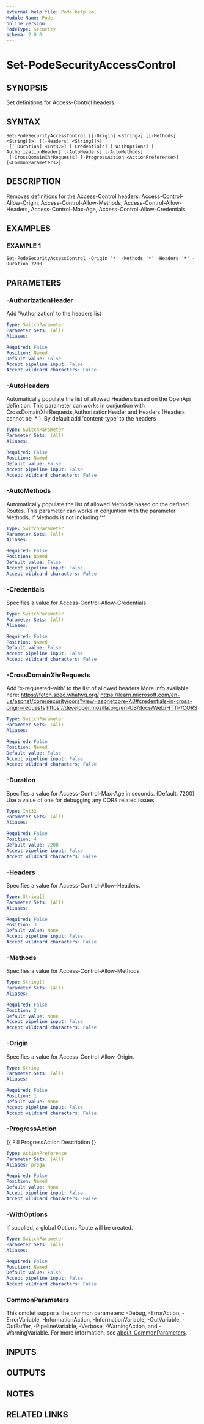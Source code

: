 ```yaml
---
external help file: Pode-help.xml
Module Name: Pode
online version:
PodeType: Security
schema: 2.0.0
---
```


# Set-PodeSecurityAccessControl

## SYNOPSIS
Set definitions for Access-Control headers.

## SYNTAX

```
Set-PodeSecurityAccessControl [[-Origin] <String>] [[-Methods] <String[]>] [[-Headers] <String[]>]
 [[-Duration] <Int32>] [-Credentials] [-WithOptions] [-AuthorizationHeader] [-AutoHeaders] [-AutoMethods]
 [-CrossDomainXhrRequests] [-ProgressAction <ActionPreference>] [<CommonParameters>]
```

## DESCRIPTION
Removes definitions for the Access-Control headers: Access-Control-Allow-Origin, Access-Control-Allow-Methods, Access-Control-Allow-Headers, Access-Control-Max-Age, Access-Control-Allow-Credentials

## EXAMPLES

### EXAMPLE 1
```
Set-PodeSecurityAccessControl -Origin '*' -Methods '*' -Headers '*' -Duration 7200
```

## PARAMETERS

### -AuthorizationHeader
Add 'Authorization' to the headers list

```yaml
Type: SwitchParameter
Parameter Sets: (All)
Aliases:

Required: False
Position: Named
Default value: False
Accept pipeline input: False
Accept wildcard characters: False
```

### -AutoHeaders
Automatically populate the list of allowed Headers based on the OpenApi definition.
This parameter can works in conjuntion with CrossDomainXhrRequests,AuthorizationHeader and Headers (Headers cannot be '*').
By default add  'content-type' to the headers

```yaml
Type: SwitchParameter
Parameter Sets: (All)
Aliases:

Required: False
Position: Named
Default value: False
Accept pipeline input: False
Accept wildcard characters: False
```

### -AutoMethods
Automatically populate the list of allowed Methods based on the defined Routes.
This parameter can works in conjuntion with the parameter Methods, if Methods is not including '*'

```yaml
Type: SwitchParameter
Parameter Sets: (All)
Aliases:

Required: False
Position: Named
Default value: False
Accept pipeline input: False
Accept wildcard characters: False
```

### -Credentials
Specifies a value for Access-Control-Allow-Credentials

```yaml
Type: SwitchParameter
Parameter Sets: (All)
Aliases:

Required: False
Position: Named
Default value: False
Accept pipeline input: False
Accept wildcard characters: False
```

### -CrossDomainXhrRequests
Add 'x-requested-with' to the list of allowed headers
More info available here:
https://fetch.spec.whatwg.org/
https://learn.microsoft.com/en-us/aspnet/core/security/cors?view=aspnetcore-7.0#credentials-in-cross-origin-requests
https://developer.mozilla.org/en-US/docs/Web/HTTP/CORS

```yaml
Type: SwitchParameter
Parameter Sets: (All)
Aliases:

Required: False
Position: Named
Default value: False
Accept pipeline input: False
Accept wildcard characters: False
```

### -Duration
Specifies a value for Access-Control-Max-Age in seconds.
(Default: 7200)
Use a value of one for debugging any CORS related issues

```yaml
Type: Int32
Parameter Sets: (All)
Aliases:

Required: False
Position: 4
Default value: 7200
Accept pipeline input: False
Accept wildcard characters: False
```

### -Headers
Specifies a value for Access-Control-Allow-Headers.

```yaml
Type: String[]
Parameter Sets: (All)
Aliases:

Required: False
Position: 3
Default value: None
Accept pipeline input: False
Accept wildcard characters: False
```

### -Methods
Specifies a value for Access-Control-Allow-Methods.

```yaml
Type: String[]
Parameter Sets: (All)
Aliases:

Required: False
Position: 2
Default value: None
Accept pipeline input: False
Accept wildcard characters: False
```

### -Origin
Specifies a value for Access-Control-Allow-Origin.

```yaml
Type: String
Parameter Sets: (All)
Aliases:

Required: False
Position: 1
Default value: None
Accept pipeline input: False
Accept wildcard characters: False
```

### -ProgressAction
{{ Fill ProgressAction Description }}

```yaml
Type: ActionPreference
Parameter Sets: (All)
Aliases: proga

Required: False
Position: Named
Default value: None
Accept pipeline input: False
Accept wildcard characters: False
```

### -WithOptions
If supplied, a global Options Route will be created.

```yaml
Type: SwitchParameter
Parameter Sets: (All)
Aliases:

Required: False
Position: Named
Default value: False
Accept pipeline input: False
Accept wildcard characters: False
```

### CommonParameters
This cmdlet supports the common parameters: -Debug, -ErrorAction, -ErrorVariable, -InformationAction, -InformationVariable, -OutVariable, -OutBuffer, -PipelineVariable, -Verbose, -WarningAction, and -WarningVariable. For more information, see [about_CommonParameters](http://go.microsoft.com/fwlink/?LinkID=113216).

## INPUTS

## OUTPUTS

## NOTES

## RELATED LINKS
